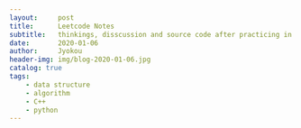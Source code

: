 ```yaml
---
layout:     post
title:      Leetcode Notes
subtitle:   thinkings, disscussion and source code after practicing in Leetcode
date:       2020-01-06
author:     Jyokou
header-img: img/blog-2020-01-06.jpg
catalog: true
tags:
    - data structure
    - algorithm
    - C++
    - python
---
```

